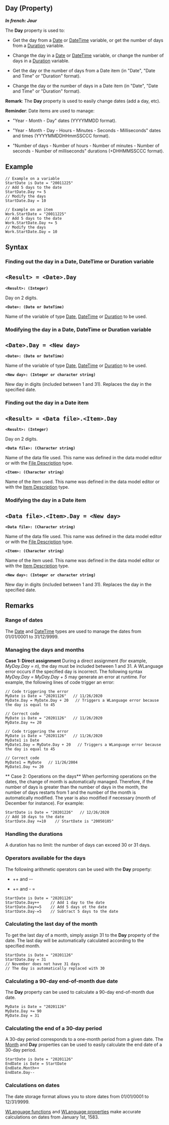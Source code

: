 
## Day (Property)

***In french: Jour***
	



<a name="XUse"></a>
<a name="Use"></a>
<a name="description"></a>
The **Day** property is used to:

- Get the day from a [Date](../Motscles/1514066.md) or [DateTime](../Motscles/1514070.md) variable, or get the number of days from a [Duration](../Motscles/1514069.md) variable.

- Change the day in a [Date](../Motscles/1514066.md) or [DateTime](../Motscles/1514070.md) variable, or change the number of days in a [Duration](../Motscles/1514069.md) variable.

- Get the day or the number of days from a Date item (in "Date", "Date and Time" or "Duration" format).
	

- Change the day or the number of days in a Date item (in "Date", "Date and Time" or "Duration" format).
	




**Remark**: The **Day** property is used to easily change dates (add a day, etc).

**Reminder**: Date items are used to manage:

- "Year - Month - Day" dates (YYYYMMDD format).

- "Year - Month - Day - Hours - Minutes - Seconds - Milliseconds" dates and times (YYYYMMDDHHmmSSCCC format).

- "Number of days - Number of hours - Number of minutes - Number of seconds - Number of milliseconds" durations (+DHHMMSSCCC format).





<a name="Example1"></a>
<a name="sample_code"></a>

## Example


```wl
// Example on a variable
StartDate is Date = "20011225"
// Add 5 days to the date
StartDate.Day += 5
// Modify the days
StartDate.Day = 10
```


<a name="Example2"></a>



```wl
// Example on an item
Work.StartDate = "20011225"
// Add 5 days to the date
Work.StartDate.Day += 5
// Modify the days
Work.StartDate.Day = 10
```

<a name="XSYNTAX"></a>
<a name="SYNTAX1"></a>

## Syntax

### Finding out the day in a Date, DateTime or Duration variable

`<Result> = <Date>.Day`
---

**`<Result>: (Integer)`**

Day on 2 digits.

**`<Date>: (Date or DateTime)`**

Name of the variable of type [Date](../Motscles/1514066.md), [DateTime](../Motscles/1514070.md) or [Duration](../Motscles/1514069.md) to be used.  


<a name="SYNTAX2"></a>

### Modifying the day in a Date, DateTime or Duration variable

`<Date>.Day = <New day>`
---

**`<Date>: (Date or DateTime)`**

Name of the variable of type [Date](../Motscles/1514066.md), [DateTime](../Motscles/1514070.md) or [Duration](../Motscles/1514069.md) to be used.

**`<New day>: (Integer or character string)`**

New day in digits (included between 1 and 31). Replaces the day in the specified date.  


<a name="SYNTAX3"></a>

### Finding out the day in a Date item

`<Result> = <Data file>.<Item>.Day`
---

**`<Result>: (Integer)`**

Day on 2 digits.

**`<Data file>: (Character string)`**

Name of the data file used. This name was defined in the data model editor or with the [File Description](../WDLang4/1514065.md) type.

**`<Item>: (Character string)`**

Name of the item used. This name was defined in the data model editor or with the [Item Description](../WDLang4/1514071.md) type.  


<a name="SYNTAX4"></a>

### Modifying the day in a Date item

`<Data file>.<Item>.Day = <New day>`
---

**`<Data file>: (Character string)`**

Name of the data file used. This name was defined in the data model editor or with the [File Description](../WDLang4/1514065.md) type.

**`<Item>: (Character string)`**

Name of the item used. This name was defined in the data model editor or with the [Item Description](../WDLang4/1514071.md) type.

**`<New day>: (Integer or character string)`**

New day in digits (included between 1 and 31). Replaces the day in the specified date.  



<a name="NOTE0"></a>
<a name="NOTE0_1"></a>

## Remarks




### Range of dates
<a name="range_dates_ELTPARAGRAPHE000170"></a>

The [Date](../Motscles/1514066.md) and [DateTime](../Motscles/1514070.md) types are used to manage the dates from 01/01/0001 to 31/12/9999.
<a name="NOTE0_2"></a>




### Managing the days and months
<a name="managing_the_days_and_months_ELTPARAGRAPHE000184"></a>

**Case 1: Direct assignment**
During a direct assignment (for example, *MyDay.Day = n*), the day must be included between 1 and 31. A WLanguage error occurs if the specified day is incorrect.
The following syntax *MyDay.Day = MyDay.Day + 5* may generate an error at runtime. For example, the following lines of code trigger an error:


```wl
// Code triggering the error
MyDate is Date = "20201126"   // 11/26/2020 
MyDate.Day = MyDate.Day + 20   // Triggers a WLanguage error because the day is equal to 45
 
// Correct code
MyDate is Date = "20201126"   // 11/26/2020 
MyDate.Day += 20
```


```wl
// Code triggering the error
MyDate is Date = "20201126"   // 11/26/2020 
MyDate1 is Date 
MyDate1.Day = MyDate.Day + 20   // Triggers a WLanguage error because the day is equal to 45
 
// Correct code
MyDate1 = MyDate   // 11/26/2004 
MyDate1.Day += 20
```


** Case 2: Operations on the days**
When performing operations on the dates, the change of month is automatically managed. Therefore, if the number of days is greater than the number of days in the month, the number of days restarts from 1 and the number of the month is automatically modified. The year is also modified if necessary (month of December for instance).
For example:


```wl
StartDate is Date = "20201226"   // 12/26/2020
// Add 10 days to the date
StartDate.Day +=10    // StartDate is "20050105"
```

<a name="NOTE0_3"></a>




### Handling the durations
<a name="handling_the_durations_ELTPARAGRAPHE000208"></a>

A duration has no limit: the number of days can exceed 30 or 31 days.
<a name="NOTE0_4"></a>




### Operators available for the days
<a name="operators_available_for_the_days_ELTPARAGRAPHE000216"></a>

The following arithmetic operators can be used with the **Day** property:

- ++  and  --

- +=  and - =





```wl
StartDate is Date = "20201126"   
StartDate.Day++     // Add 1 day to the date
StartDate.Day+=5    // Add 5 days ot the date
StartDate.Day-=5    // Subtract 5 days to the date
```

<a name="NOTE0_5"></a>




### Calculating the last day of the month
<a name="calculating_the_last_day_the_month_ELTPARAGRAPHE000231"></a>

To get the last day of a month, simply assign 31 to the **Day** property of the date. The last day will be automatically calculated according to the specified month.


```wl
StartDate is Date = "20201126"   
StartDate.Day = 31    
// November does not have 31 days
// The day is automatically replaced with 30
```

<a name="NOTE0_6"></a>




### Calculating a 90-day end-of-month due date
<a name="calculating_90day_endofmonth_due_date_ELTPARAGRAPHE000243"></a>

The **Day** property can be used to calculate a 90-day end-of-month due date.


```wl
MyDate is Date = "20201126"   
MyDate.Day += 90   
MyDate.Day = 31
```

<a name="NOTE0_7"></a>




### Calculating the end of a 30-day period
<a name="calculating_the_end_30day_period_ELTPARAGRAPHE000255"></a>

A 30-day period corresponds to a one-month period from a given date. The [Month](../Proprietes/2512052.md) and **Day** properties can be used to easily calculate the end date of a 30-day period.


```wl
StartDate is Date = "20201126"   
EndDate is Date = StartDate
EndDate.Month++    
EndDate.Day--
```

<a name="NOTE0_8"></a>




### Calculations on dates
<a name="calculations_dates_ELTPARAGRAPHE000270"></a>

The date storage format allows you to store dates from 01/01/0001 to 12/31/9999.

[WLanguage functions](../WDLang1/3027029.md) and [WLanguage properties](../Proprietes/2514010.md) make accurate calculations on dates from January 1st, 1583.  


